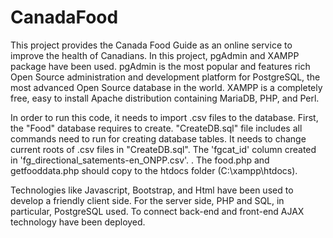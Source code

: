 # CanadaFood
This project provides the Canada Food Guide as an online service to improve the health of Canadians.
In this project, pgAdmin and XAMPP package have been used. 
pgAdmin is the most popular and features rich Open Source administration and development platform for PostgreSQL,
the most advanced Open Source database in the world.
XAMPP is a completely free, easy to install Apache distribution containing MariaDB, PHP, and Perl.

In order to run this code, it needs to import .csv files to the database. First, the "Food" database requires to create.
"CreateDB.sql" file includes all commands need to run for creating database tables. It needs to change current roots of .csv files in "CreateDB.sql". The 'fgcat_id' column created in 'fg_directional_satements-en_ONPP.csv'.
.
The food.php and getfooddata.php should copy to the htdocs folder (C:\xampp\htdocs). 

Technologies like Javascript, Bootstrap, and Html have been used to develop a friendly client side. For the server side, PHP and SQL, in particular, PostgreSQL used. To connect back-end and front-end AJAX technology have been deployed.
